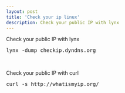 ```yaml
---
layout: post
title: 'Check your ip linux'
description: Check your public IP with lynx  
---
```



Check your public IP with lynx 

<pre>lynx -dump checkip.dyndns.org</pre>
<br />

Check your public IP with curl 

<pre>curl -s http://whatismyip.org/</pre>
